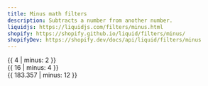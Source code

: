 ```yaml
---
title: Minus math filters
description: Subtracts a number from another number.
liquidjs: https://liquidjs.com/filters/minus.html
shopify: https://shopify.github.io/liquid/filters/minus/
shopifyDev: https://shopify.dev/docs/api/liquid/filters/minus
---
```

{{ 4 | minus: 2 }}  
{{ 16 | minus: 4 }}  
{{ 183.357 | minus: 12 }}